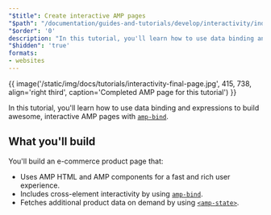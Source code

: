 ```yaml
---
"$title": Create interactive AMP pages
"$path": "/documentation/guides-and-tutorials/develop/interactivity/index.html"
"$order": '0'
description: "In this tutorial, you'll learn how to use data binding and expressions to build awesome, interactive AMP pages with amp-bind ..."
"$hidden": 'true'
formats:
- websites
---
```


{{ image('/static/img/docs/tutorials/interactivity-final-page.jpg', 415, 738, align='right third', caption='Completed AMP page for this tutorial') }}

In this tutorial, you'll learn how to use data binding and expressions to build awesome, interactive AMP pages with [`amp-bind`](../../../../documentation/components/reference/amp-bind.md).

## What you'll build

You'll build an e-commerce product page that:

- Uses AMP HTML and AMP components for a fast and rich user experience.
- Includes cross-element interactivity by using [`amp-bind`](../../../../documentation/components/reference/amp-bind.md).
- Fetches additional product data on demand by using [`<amp-state>`](../../../../documentation/components/reference/amp-bind.md#state).
